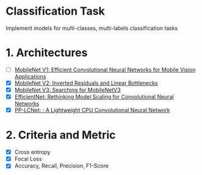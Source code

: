 # Classification Task
Implement models for multi-classes, multi-labels classification tasks

# 1. Architectures
- [ ] [MobileNet V1: Efficient Convolutional Neural Networks for Mobile Vision Applications](https://arxiv.org/pdf/1704.04861.pdf)
- [x] [MobileNet V2: Inverted Residuals and Linear Bottlenecks](https://arxiv.org/pdf/1801.04381.pdf)
- [x] [MobileNet V3: Searching for MobileNetV3](https://arxiv.org/pdf/1905.02244.pdf)
- [x] [EfficientNet: Rethinking Model Scaling for Convolutional Neural Networks](https://arxiv.org/pdf/1905.11946.pdf)
- [x] [PP-LCNet: : A Lightweight CPU Convolutional Neural Network](https://arxiv.org/pdf/2109.15099.pdf)

# 2. Criteria and Metric
- [x] Cross entropy
- [x] Focal Loss 
- [x] Accuracy, Recall, Precision, F1-Score
